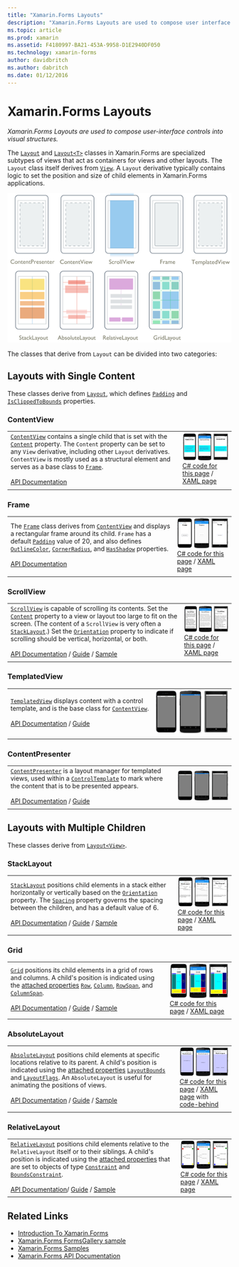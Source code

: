 ```yaml
---
title: "Xamarin.Forms Layouts"
description: "Xamarin.Forms Layouts are used to compose user interface controls into visual structures."
ms.topic: article
ms.prod: xamarin
ms.assetid: F4180997-BA21-453A-9958-D1E2940DF050
ms.technology: xamarin-forms
author: davidbritch
ms.author: dabritch
ms.date: 01/12/2016
---
```


# Xamarin.Forms Layouts

_Xamarin.Forms Layouts are used to compose user-interface controls into visual structures._

The [`Layout`](https://developer.xamarin.com/api/type/Xamarin.Forms.Layout) and [`Layout<T>`](https://developer.xamarin.com/api/type/Xamarin.Forms.Layout%3CT%3E/) classes in Xamarin.Forms are specialized subtypes of views that act as containers for views and other layouts. The `Layout` class itself derives from [`View`](views.md). A `Layout` derivative typically contains logic to set the position and size of child elements in Xamarin.Forms applications.

 [ ![](layouts-images/layouts-sml.png "Xamarin.Forms Layout Types")](layouts-images/layouts.png#lightbox "Xamarin.Forms Layout Types")

The classes that derive from `Layout` can be divided into two categories:

## Layouts with Single Content

These classes derive from [`Layout`](https://developer.xamarin.com/api/type/Xamarin.Forms.Layout/), which defines [`Padding`](https://developer.xamarin.com/api/property/Xamarin.Forms.Layout.Padding/) and [`IsClippedToBounds`](https://developer.xamarin.com/api/property/Xamarin.Forms.Layout.IsClippedToBounds/) properties.

<a name="contentView" />

### ContentView

|     |     |
| --- | --- |
| [`ContentView`](https://developer.xamarin.com/api/type/Xamarin.Forms.ContentView/) contains a single child that is set with the [`Content`](https://developer.xamarin.com/api/property/Xamarin.Forms.ContentView.Content/) property. The `Content` property can be set to any `View` derivative, including other `Layout` derivatives. `ContentView` is mostly used as a structural element and serves as a base class to [`Frame`](#frame).<br /><br />[API Documentation](https://developer.xamarin.com/api/type/Xamarin.Forms.ContentView/) | [![ContentView Example](layouts-images/ContentView.png "ContentView Example")](layouts-images/ContentView-Large.png#lightbox "ContentView Example")<br />[C# code for this page](https://github.com/xamarin/xamarin-forms-samples/blob/master/FormsGallery/FormsGallery/FormsGallery/CodeExamples/ContentViewDemoPage.cs) / [XAML page](https://github.com/xamarin/xamarin-forms-samples/blob/master/FormsGallery/FormsGallery/FormsGallery/XamlExamples/ContentViewDemoPage.xaml) |
|     |     |

<a named="frame" />

### Frame

|     |     |
| --- | --- |
| The [`Frame`](https://developer.xamarin.com/api/type/Xamarin.Forms.Frame/) class derives from [`ContentView`](#contentView) and displays a rectangular frame around its child. `Frame` has a default [`Padding`](https://developer.xamarin.com/api/property/Xamarin.Forms.Layout.Padding/) value of 20, and also defines [`OutlineColor`](https://developer.xamarin.com/api/property/Xamarin.Forms.Frame.OutlineColor/), [`CornerRadius`](https://developer.xamarin.com/api/property/Xamarin.Forms.Frame.CornerRadius/), and [`HasShadow`](https://developer.xamarin.com/api/property/Xamarin.Forms.Frame.HasShadow/) properties.<br /><br />[API Documentation](https://developer.xamarin.com/api/type/Xamarin.Forms.Frame/) | [![Frame Example](layouts-images/Frame.png "Frame Example")](layouts-images/Frame-Large.png#lightbox "Frame Example")<br />[C# code for this page](https://github.com/xamarin/xamarin-forms-samples/blob/master/FormsGallery/FormsGallery/FormsGallery/CodeExamples/FrameDemoPage.cs) / [XAML page](https://github.com/xamarin/xamarin-forms-samples/blob/master/FormsGallery/FormsGallery/FormsGallery/XamlExamples/FrameDemoPage.xaml) |
|     |     |

<a name="scrollView" />

### ScrollView

|     |     |
| --- | --- |
| [`ScrollView`](https://developer.xamarin.com/api/type/Xamarin.Forms.ScrollView/) is capable of scrolling its contents. Set the [`Content`](https://developer.xamarin.com/api/property/Xamarin.Forms.ScrollView.Content/) property to a view or layout too large to fit on the screen. (The content of a `ScrollView` is very often a [`StackLayout`](#stackLayout).) Set the [`Orientation`](https://developer.xamarin.com/api/property/Xamarin.Forms.ScrollView.Orientation/) property to indicate if scrolling should be vertical, horizontal, or both.<br /><br />[API Documentation](https://developer.xamarin.com/api/type/Xamarin.Forms.ScrollView/) / [Guide](~/xamarin-forms/user-interface/layouts/scroll-view.md) / [Sample](https://developer.xamarin.com/samples/xamarin-forms/UserInterface/Layout/) | [![ScrollView Example](layouts-images/ScrollView.png "ScrollView Example")](layouts-images/ScrollView-Large.png#lightbox "ScrollView Example")<br />[C# code for this page](https://github.com/xamarin/xamarin-forms-samples/blob/master/FormsGallery/FormsGallery/FormsGallery/CodeExamples/ScrollViewDemoPage.cs) / [XAML page](https://github.com/xamarin/xamarin-forms-samples/blob/master/FormsGallery/FormsGallery/FormsGallery/XamlExamples/ScrollViewDemoPage.xaml) |
|     |     |

### TemplatedView

|     |     |
| --- | --- |
| [`TemplatedView`](https://developer.xamarin.com/api/type/Xamarin.Forms.TemplatedView/) displays content with a control template, and is the base class for [`ContentView`](#contentView).<br /><br />[API Documentation](https://developer.xamarin.com/api/type/Xamarin.Forms.TemplatedView/) / [Guide](~/xamarin-forms/app-fundamentals/templates/control-templates/index.md) | [![TemplatedView Example](layouts-images/TemplatedView.png "TemplatedView Example")](layouts-images/TemplatedView.png#lightbox "TemplatedView Example") |
|     |     |

### ContentPresenter

|     |     |
| --- | --- |
| [`ContentPresenter`](https://developer.xamarin.com/api/type/Xamarin.Forms.ContentPresenter/) is a layout manager for templated views, used within a [`ControlTemplate`](https://developer.xamarin.com/api/type/Xamarin.Forms.ControlTemplate/) to mark where the content that is to be presented appears.<br /><br />[API Documentation](https://developer.xamarin.com/api/type/Xamarin.Forms.ContentPresenter/) / [Guide](~/xamarin-forms/app-fundamentals/templates/control-templates/index.md) | [![ContentPresenter Example](layouts-images/ContentPresenter.png "ContentPresenter Example")](layouts-images/ContentPresenter.png#lightbox "ContentPresenter Example") |
|     |     |

## Layouts with Multiple Children

These classes derive from [`Layout<View>`](https://developer.xamarin.com/api/type/Xamarin.Forms.Layout%3CT%3E/).

<a name="stackLayout" />

### StackLayout

|     |     |
| --- | --- |
| [`StackLayout`](https://developer.xamarin.com/api/type/Xamarin.Forms.StackLayout/) positions child elements in a stack either horizontally or vertically based on the [`Orientation`](https://developer.xamarin.com/api/property/Xamarin.Forms.StackLayout.Orientation/) property. The [`Spacing`](https://developer.xamarin.com/api/property/Xamarin.Forms.StackLayout.Spacing/) property governs the spacing between the children, and has a default value of 6.<br /><br />[API Documentation](https://developer.xamarin.com/api/type/Xamarin.Forms.StackLayout/) / [Guide](~/xamarin-forms/user-interface/layouts/stack-layout.md) / [Sample](https://developer.xamarin.com/samples/xamarin-forms/UserInterface/Layout/)| [![StackLayout Example](layouts-images/StackLayout.png "StackLayout Example")](layouts-images/StackLayout-Large.png#lightbox "StackLayout Example")<br />[C# code for this page](https://github.com/xamarin/xamarin-forms-samples/blob/master/FormsGallery/FormsGallery/FormsGallery/CodeExamples/StackLayoutDemoPage.cs) / [XAML page]((https://github.com/xamarin/xamarin-forms-samples/blob/master/FormsGallery/FormsGallery/FormsGallery/XamlExamples/StackLayoutDemoPage.xaml)) |
|     |     |

<a name="grid" />

### Grid

|     |     |
| --- | --- |
| [`Grid`](https://developer.xamarin.com/api/type/Xamarin.Forms.Grid/) positions its child elements in a grid of rows and columns. A child's position is indicated using the [attached properties](~/xamarin-forms/xaml/attached-properties.md) [`Row`](https://developer.xamarin.com/api/field/Xamarin.Forms.Grid.RowProperty/), [`Column`](https://developer.xamarin.com/api/field/Xamarin.Forms.Grid.ColumnProperty/), [`RowSpan`](https://developer.xamarin.com/api/field/Xamarin.Forms.Grid.RowSpanProperty/), and [`ColumnSpan`](https://developer.xamarin.com/api/field/Xamarin.Forms.Grid.ColumnSpanProperty/).<br /><br />[API Documentation](https://developer.xamarin.com/api/type/Xamarin.Forms.Grid/) / [Guide](~/xamarin-forms/user-interface/layouts/grid.md) / [Sample](https://developer.xamarin.com/samples/xamarin-forms/UserInterface/Layout/) | [![Grid Example](layouts-images/Grid.png "Grid Example")](layouts-images/Grid-Large.png#lightbox "Grid Example")<br />[C# code for this page](https://github.com/xamarin/xamarin-forms-samples/blob/master/FormsGallery/FormsGallery/FormsGallery/CodeExamples/GridDemoPage.cs) / [XAML page]((https://github.com/xamarin/xamarin-forms-samples/blob/master/FormsGallery/FormsGallery/FormsGallery/XamlExamples/GridDemoPage.xaml)) |
|     |     |

### AbsoluteLayout

|     |     |
| --- | --- |
| [`AbsoluteLayout`](https://developer.xamarin.com/api/type/Xamarin.Forms.AbsoluteLayout/) positions child elements at specific locations relative to its parent. A child's position is indicated using the [attached properties](~/xamarin-forms/xaml/attached-properties.md) [`LayoutBounds`](https://developer.xamarin.com/api/field/Xamarin.Forms.AbsoluteLayout.LayoutBoundsProperty/) and [`LayoutFlags`](https://developer.xamarin.com/api/field/Xamarin.Forms.AbsoluteLayout.LayoutFlagsProperty/). An `AbsoluteLayout` is useful for animating the positions of views.<br /><br />[API Documentation](https://developer.xamarin.com/api/type/Xamarin.Forms.AbsoluteLayout/) / [Guide](~/xamarin-forms/user-interface/layouts/absolute-layout.md) / [Sample](https://developer.xamarin.com/samples/xamarin-forms/UserInterface/Layout/) | [![AbsoluteLayout Example](layouts-images/AbsoluteLayout.png "AbsoluteLayout Example")](layouts-images/AbsoluteLayout-Large.png#lightbox "AbsoluteLayout Example")<br />[C# code for this page](https://github.com/xamarin/xamarin-forms-samples/blob/master/FormsGallery/FormsGallery/FormsGallery/CodeExamples/AbsoluteLayoutdDemoPage.cs) / [XAML page](https://github.com/xamarin/xamarin-forms-samples/blob/master/FormsGallery/FormsGallery/FormsGallery/XamlExamples/AbsoluteLayout.xaml) with [code-behind](https://github.com/xamarin/xamarin-forms-samples/blob/master/FormsGallery/FormsGallery/FormsGallery/XamlExamples/AbsoluteLayout.xaml.cs) |
|     |     |

### RelativeLayout

|     |     |
| --- | --- |
| [`RelativeLayout`](https://developer.xamarin.com/api/type/Xamarin.Forms.RelativeLayout/) positions child elements relative to the `RelativeLayout` itself or to their siblings. A child's position is indicated using the [attached properties](~/xamarin-forms/xaml/attached-properties.md) that are set to objects of type [`Constraint`](https://developer.xamarin.com/api/type/Xamarin.Forms.Constraint/) and [`BoundsConstraint`](https://developer.xamarin.com/api/type/Xamarin.Forms.Constraint/).<br /><br />[API Documentation](https://developer.xamarin.com/api/type/Xamarin.Forms.RelativeLayout/)/ [Guide](~/xamarin-forms/user-interface/layouts/relative-layout.md) / [Sample](https://developer.xamarin.com/samples/xamarin-forms/UserInterface/Layout/) | [![RelativeLayout Example](layouts-images/RelativeLayout.png "RelativeLayout Example")](layouts-images/RelativeLayout-Large.png#lightbox "RelativeLayout Example")<br />[C# code for this page](https://github.com/xamarin/xamarin-forms-samples/blob/master/FormsGallery/FormsGallery/FormsGallery/CodeExamples/RelativeLayoutDemoPage.cs) / [XAML page]((https://github.com/xamarin/xamarin-forms-samples/blob/master/FormsGallery/FormsGallery/FormsGallery/XamlExamples/RelativeLayoutDemoPage.xaml)) |
|     |     |

## Related Links

- [Introduction To Xamarin.Forms](~/xamarin-forms/get-started/introduction-to-xamarin-forms.md)
- [Xamarin.Forms FormsGallery sample](https://developer.xamarin.com/samples/FormsGallery/)
- [Xamarin.Forms Samples](https://developer.xamarin.com/samples/xamarin-forms/all/)
- [Xamarin.Forms API Documentation](https://developer.xamarin.com/api/root/Xamarin.Forms/)

